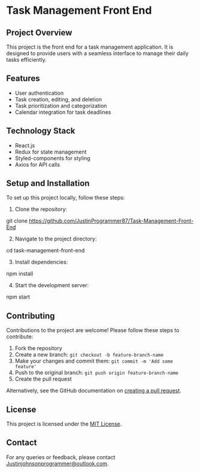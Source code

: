 # Task Management Front End

## Project Overview
This project is the front end for a task management application. It is designed to provide users with a seamless interface to manage their daily tasks efficiently.

## Features
- User authentication
- Task creation, editing, and deletion
- Task prioritization and categorization
- Calendar integration for task deadlines

## Technology Stack
- React.js
- Redux for state management
- Styled-components for styling
- Axios for API calls

## Setup and Installation
To set up this project locally, follow these steps:
1. Clone the repository:

git clone https://github.com/JustinProgrammer87/Task-Management-Front-End

2. Navigate to the project directory:

cd task-management-front-end

3. Install dependencies:

npm install

4. Start the development server:

npm start


## Contributing
Contributions to the project are welcome! Please follow these steps to contribute:
1. Fork the repository
2. Create a new branch: `git checkout -b feature-branch-name`
3. Make your changes and commit them: `git commit -m 'Add some feature'`
4. Push to the original branch: `git push origin feature-branch-name`
5. Create the pull request

Alternatively, see the GitHub documentation on [creating a pull request](https://help.github.com/en/articles/creating-a-pull-request).

## License
This project is licensed under the [MIT License](LICENSE.md).

## Contact
For any queries or feedback, please contact Justinjohnsonprogrammer@outlook.com.
